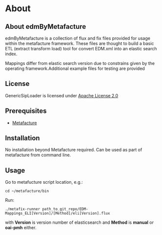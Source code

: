 # About #

## About edmByMetafacture ##

edmByMetafacture is a collection of flux and fix files provided for usage within the metafacture framework. These files are thought to build a basic ETL (extract transform load) tool for convert EDM.xml into an elastic search index. 

Mappings differ from elastic search version due to constrains given by the operating framework.Additional example files for testing are provided

## License ##

GenericSipLoader is licensed under [Apache License 2.0](LICENSE)


## Prerequisites ##

-	[Metafacture](https://metafacture.org)

## Installation ##

No installation beyond Metafacture required. Can be used as part of metafacture from command line. 

## Usage ##

Go to metafucture script location, e.g.:

`cd ~/metafacture/bin`

Run:

`./metafix-runner path_to_git_repo/EDM-Mappings_ELI[Version]/[Method]/eli[Version].flux`

with **Version** is version number of elasticsearch and **Method** is **manual** or **oai-pmh** either.

